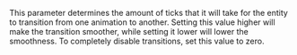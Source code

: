 This parameter determines the amount of ticks that it will take for the entity to transition from one animation to another.
Setting this value higher will make the transition smoother, while setting it lower will lower the smoothness.
To completely disable transitions, set this value to zero.